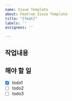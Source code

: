 ```yaml
---
name: Issue Template
about: Featrue Issue Template
title: "[feat]"
labels: ''
assignees: ''

---
```


## 작업내용

## 해야 할 일 
- [X] todo1
- [ ] todo2
- [ ] todo3
